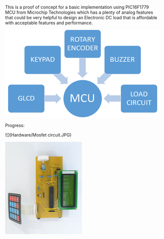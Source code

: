 This is a proof of concept for a basic implementation using PIC16F1779 MCU from Microchip Technologies which has a plenty of analog features that could be very helpful to design an Electronic DC load that is affordable with acceptable features and performance.

![](Hardware/BLOCK_DIAGRAM.jpg)

Progress:

![](Hardware/Mosfet circuit.JPG)





![](Hardware/controlboard.jpg)


